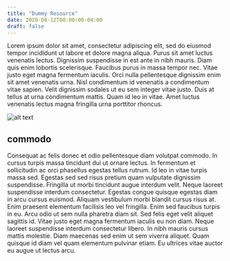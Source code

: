 ```yaml
---
title: "Dummy Resource"
date: 2020-08-12T00:00:00-04:00
draft: false
---
```

Lorem ipsum dolor sit amet, consectetur adipiscing elit, sed do eiusmod tempor incididunt ut labore et dolore magna aliqua. Purus sit amet luctus venenatis lectus. Dignissim suspendisse in est ante in nibh mauris. Diam quis enim lobortis scelerisque. Faucibus purus in massa tempor nec. Vitae justo eget magna fermentum iaculis. Orci nulla pellentesque dignissim enim sit amet venenatis urna. Nisl condimentum id venenatis a condimentum vitae sapien. Velit dignissim sodales ut eu sem integer vitae justo. Duis at tellus at urna condimentum mattis. Quam id leo in vitae. Amet luctus venenatis lectus magna fringilla urna porttitor rhoncus.

![alt text](https://reverent-hugle-d49586.netlify.app/assess3.jpg)

commodo
------------------------

Consequat ac felis donec et odio pellentesque diam volutpat commodo. In cursus turpis massa tincidunt dui ut ornare lectus. In fermentum et sollicitudin ac orci phasellus egestas tellus rutrum. Id leo in vitae turpis massa sed. Egestas sed sed risus pretium quam vulputate dignissim suspendisse. Fringilla ut morbi tincidunt augue interdum velit. Neque laoreet suspendisse interdum consectetur. Egestas congue quisque egestas diam in arcu cursus euismod. Aliquam vestibulum morbi blandit cursus risus at. Enim praesent elementum facilisis leo vel fringilla. Enim sed faucibus turpis in eu. Arcu odio ut sem nulla pharetra diam sit. Sed felis eget velit aliquet sagittis id. Vitae justo eget magna fermentum iaculis eu non diam. Neque laoreet suspendisse interdum consectetur libero. In nibh mauris cursus mattis molestie. Diam maecenas sed enim ut sem viverra aliquet. Quam quisque id diam vel quam elementum pulvinar etiam. Eu ultrices vitae auctor eu augue ut lectus arcu.
